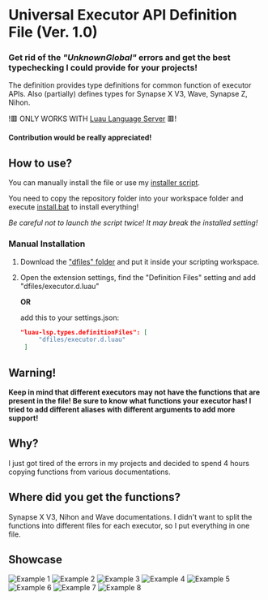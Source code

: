 # Universal Executor API Definition File (Ver. 1.0)
### Get rid of the *"UnknownGlobal"* errors and get the best typechecking I could provide for your projects!

The definition provides type definitions for common function of executor APIs. Also (partially) defines types for Synapse X V3, Wave, Synapse Z, Nihon.

!🟥 ONLY WORKS WITH [Luau Language Server](https://marketplace.visualstudio.com/items?itemName=JohnnyMorganz.luau-lsp) 🟥!

**Contribution would be really appreciated!**


## How to use?
You can manually install the file or use my [installer script](./install.cmd).

You need to copy the repository folder into your workspace folder and execute [install.bat](./install.bat) to install everything!

*Be careful not to launch the script twice! It may break the installed setting!*

### Manual Installation
1. Download the ["dfiles" folder](./dfiles) and put it inside your scripting workspace.
2. Open the extension settings, find the "Definition Files" setting and add "dfiles/executor.d.luau"
   
   **OR**
   
   add this to your settings.json:
   ```json
   "luau-lsp.types.definitionFiles": [
		"dfiles/executor.d.luau"
	]
	```


## Warning!
**Keep in mind that different executors may not have the functions that are present in the file! Be sure to know what functions your executor has! I tried to add different aliases with different arguments to add more support!**


## Why?
I just got tired of the errors in my projects and decided to spend 4 hours copying functions from various documentations.


## Where did you get the functions?
Synapse X V3, Nihon and Wave documentations. I didn't want to split the functions into different files for each executor, so I put everything in one file.


## Showcase

![Example 1](./examples/example1.png)
![Example 2](./examples/example2.png)
![Example 3](./examples/example3.png)
![Example 4](./examples/example4.png)
![Example 5](./examples/example5.png)
![Example 6](./examples/example6.png)
![Example 7](./examples/example7.png)
![Example 8](./examples/example8.png)
